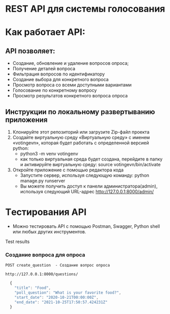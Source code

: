 # REST API для системы голосования

# Как работает API:
 
 ## API позволяет:

   - Создание, обновление и удаление вопросов опроса;
   - Получение деталей вопроса
   - Фильтрация вопросов по идентификатору
   - Создание выбора для конкретного вопроса
   - Просмотр вопроса со всеми доступными вариантами
   - Голосование по конкретному вопросу
   - Просмотр результатов конкретного вопроса опроса

## Инструкции по локальному развертыванию приложения

1. Клонируйте этот репозиторий или загрузите Zip-файл проекта
2. Создайте виртуальную среду «Виртуальную среду» с именем «votingevn», которая будет работать с определенной версией python:
   - python3 -m venv votingenv 
   - как только виртуальная среда будет создана, перейдите в папку и активируйте виртуальную среду:  source votingevn/bin/activate
3. Откройте приложение с помощью редактора кода
   - Запустите сервер, используя следующую команду: python manage.py runserver
   - Вы можете получить доступ к панели администратора(admin), используя следующий URL-адрес http://127.0.0.1:8000/admin/

# Tестирования API
  - Можно тестировать API с помощью Postman, Swagger, Python shell или любых других инструментов.

Test results

### Создание вопроса для опроса
 ```POST create_question  - Создание вопрос опроса```
 
 ```http://127.0.0.1:8000/questions/```
 
```javascript
  {
    "title": "Food",
    "poll_question": "What is your favorite food?",
    "start_date": "2020-10-21T00:00:00Z",
    "end_date": "2021-10-25T17:50:57.424231Z"
  }
 ```
